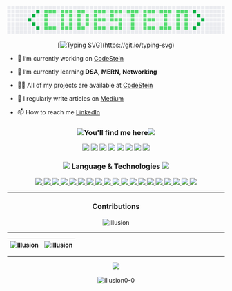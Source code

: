 <!-- <h1 align="center"> <img src="https://github.com/ABSphreak/ABSphreak/blob/master/gifs/Hi.gif" width="30px"> 𝐇𝐞𝐥𝐥𝐨 𝐭𝐡𝐞𝐫𝐞, Welcome to Illusion0-0 <img src="https://github.com/ABSphreak/ABSphreak/blob/master/gifs/Hi.gif" width="30px"></h1> -->
<a href="https://codestein.eu.org/"><img src="https://github.com/Illusion0-0/Illusion0-0/blob/main/contribution.png" width="900"></a>

<div align="center">  

[![Typing SVG](https://readme-typing-svg.herokuapp.com?color=%235EF72C&size=24&lines=Hey!+You+just+met+Tarun+:D;He+solve+competitive+problems;and+loves+building+projects!)](https://git.io/typing-svg)
</div>

- 🔭 I’m currently working on [CodeStein](https://codestein.eu.org/)

- 🌱 I’m currently learning **DSA, MERN, Networking**

- 👨‍💻 All of my projects are available at [CodeStein](https://codestein.eu.org/)

- 📝 I regularly write articles on [Medium](https://code-stein.medium.com/)

- 📫 How to reach me [LinkedIn](https://www.linkedin.com/in/codestein-tarun/)

<h3 align="center"> <img src="https://raw.githubusercontent.com/ShahriarShafin/ShahriarShafin/main/Assets/handshake.gif" width="50"/>You'll find me here<img src="https://raw.githubusercontent.com/ShahriarShafin/ShahriarShafin/main/Assets/handshake.gif" width="50"/> </h3>
<p align="center">
 <a href="https://dev.to/codestein" target="blank"><img src="https://img.shields.io/badge/-DEV-0D1117?style=flat-square&logo=dev.to"></a>
 <a href="https://linkedin.com/in/codestein-tarun" target="blank"><img src="https://img.shields.io/badge/-LinkedIn-0D1117?style=flat-square&logo=linkedin"></a>
 <a href="https://medium.com/@code-stein" target="blank"><img src="https://img.shields.io/badge/-Medium-0D1117?style=flat-square&logo=medium"></a>
 <a href="https://www.codechef.com/users/codestein_0_0" target="blank"><img src="https://img.shields.io/badge/-CodeChef-0D1117?style=flat-square&logo=codechef"></a>
 <a href="https://www.hackerrank.com/optimusop" target="blank"><img src="https://img.shields.io/badge/-HackerRank-0D1117?style=flat-square&logo=hackerrank"></a>
 <a href="https://codeforces.com/profile/codestein" target="blank"><img src="https://img.shields.io/badge/-CodeForces-0D1117?style=flat-square&logo=codeforces"></a>
 <a href="https://www.hackerearth.com/@optimusop" target="blank"><img src="https://img.shields.io/badge/-HackerEarth-0D1117?style=flat-square&logo=hackerearth"></a>
 <a href="https://auth.geeksforgeeks.org/user/codestein" target="blank"><img src="https://img.shields.io/badge/-GFG-0D1117?style=flat-square&logo=geeksforgeeks"></a>
</p>

<h3 align="center"><img src="https://camo.githubusercontent.com/beb64ff21c883e318e4f5db5231c2ba4175705bea1c9249e82a41ab375db4f75/68747470733a2f2f6d65646961322e67697068792e636f6d2f6d656469612f51737347456d706b79454f684243623765312f67697068792e6769663f6369643d656366303565343761306e336769316266716e74716d6f62386739616964316f796a327772336473336d67373030626c267269643d67697068792e676966" width="25px" /> Language & Technologies <img src="https://camo.githubusercontent.com/beb64ff21c883e318e4f5db5231c2ba4175705bea1c9249e82a41ab375db4f75/68747470733a2f2f6d65646961322e67697068792e636f6d2f6d656469612f51737347456d706b79454f684243623765312f67697068792e6769663f6369643d656366303565343761306e336769316266716e74716d6f62386739616964316f796a327772336473336d67373030626c267269643d67697068792e676966" width="25px" /></h3>
 
 <p align="center">
  <a href="https://www.w3schools.com/cpp/" target="_blank">
    <img src="https://img.shields.io/badge/-C++-0D1117?style=flat-square&logo=cplusplus">
  </a>
  <a href="https://www.python.org" target="_blank">
    <img src="https://img.shields.io/badge/-Python-0D1117?style=flat-square&logo=Python">
  </a>
  <a href="https://www.w3.org/html/" target="_blank">
    <img src="https://img.shields.io/badge/-HTML5-0D1117?style=flat-square&logo=html5">
  </a>
  <a href="https://www.w3schools.com/css/" target="_blank">
    <img src="https://img.shields.io/badge/-CSS3-0D1117?style=flat-square&logo=css3">
  </a>
  <a href="https://developer.mozilla.org/en-US/docs/Web/JavaScript" target="_blank">
    <img src="https://img.shields.io/badge/-JavaScript-0D1117?style=flat-square&logo=javascript">
  </a>
  <a href="https://reactjs.org/" target="_blank">
    <img src="https://img.shields.io/badge/-React-0D1117?style=flat-square&logo=react">
  </a>
  <a href="https://nodejs.org" target="_blank">
    <img src="https://img.shields.io/badge/-Nodejs-0D1117?style=flat-square&logo=Node.js">
  </a>
  <a href="https://www.mongodb.com/" target="_blank">
    <img src="https://img.shields.io/badge/-MongoDB-0D1117?style=flat-square&logo=mongodb">
  </a>
  <a href="https://expressjs.com" target="_blank">
    <img src="https://img.shields.io/badge/-ExpressJS-0D1117?style=flat-square&logo=express">
  </a>
  <a href="https://www.figma.com/" target="_blank">
    <img src="https://img.shields.io/badge/-Figma-0D1117?style=flat-square&logo=figma">
  </a>
  <a href="https://firebase.google.com/" target="_blank">
    <img src="https://img.shields.io/badge/-Firebase-0D1117?style=flat-square&logo=firebase">
  </a>
  <a href="https://cloud.google.com" target="_blank">
    <img src="https://img.shields.io/badge/-Google Cloud-0D1117?style=flat-square&logo=googlecloud">
  </a>
  <a href="https://www.linux.org/" target="_blank">
    <img src="https://img.shields.io/badge/-Linux-0D1117?style=flat-square&logo=linux">
  </a>
  <a href="https://www.nginx.com" target="_blank">
    <img src="https://img.shields.io/badge/-Nginx-0D1117?style=flat-square&logo=nginx">
  </a>
  <a href="https://www.mysql.com/" target="_blank">
    <img src="https://img.shields.io/badge/-MySQL-0D1117?style=flat-square&logo=mysql">
  </a>
  <a href="https://git-scm.com/" target="_blank">
    <img src="https://img.shields.io/badge/-Git-0D1117?style=flat-square&logo=git">
  </a>
  <a href="https://www.docker.com/" target="_blank">
    <img src="https://img.shields.io/badge/-Docker-0D1117?style=flat-square&logo=docker">
  </a>
  <a href="#">
    <img src="https://img.shields.io/badge/-Digital%20Ocean-0D1117?style=flat-square&logo=digitalocean">
  </a>
  <a href="https://heroku.com" target="_blank">
    <img src="https://img.shields.io/badge/-Heroku-0D1117?style=flat-square&logo=heroku">
  </a>
</p>

<hr/>
<!-- Contributions -->

<div align="center">

### Contributions
<p><img align="center" src="https://github-readme-streak-stats.herokuapp.com/?user=illusion0-0&theme=tokyonight&hide_border=true&fire=DD2727" alt="Illusion" /></p>
</div>

<hr/> 

<!-- Github Statistics & Most Used language --> 

|<img align="center" src="https://github-readme-stats.vercel.app/api/top-langs?username=illusion0-0&theme=tokyonight&show_icons=true&locale=en&layout=compact" alt="Illusion" />|<img align="center" src="https://github-readme-stats.vercel.app/api?username=illusion0-0&theme=tokyonight&show_icons=true&locale=en" alt="Illusion" />|
|---|---|
___

<!-- Activity Graph 
<div align="center">

### 30 Days Contribution Graph
![Illusion's github activity graph](https://activity-graph.herokuapp.com/graph?username=Illusion0-0&theme=xcode)
</div>
<hr/>
-->
<p align="center">
  <a href="#"><img src="https://media.giphy.com/media/vmGjjH1XOjViEfbBfZ/giphy.gif" width="128"></a>
</p>
<p align="center"> <img src="https://komarev.com/ghpvc/?username=illusion0-0&label=Profile%20views&color=0e75b6&style=flat" alt="illusion0-0" /> </p>

